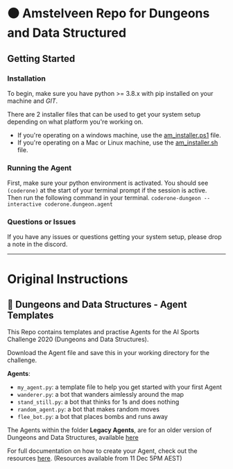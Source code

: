 # 🟠 Amstelveen Repo for Dungeons and Data Structured
## Getting Started
### Installation
To begin, make sure you have python >= 3.8.x with pip installed on your machine and *GIT*. 

There are 2 installer files that can be used to get your system setup depending on what platform you're working on.
 - If you're operating on a windows machine, use the [am_installer.ps1](am_installer.ps1) file.
 - If you're operating on a Mac or Linux machine, use the [am_installer.sh](am_installer.sh) file.

### Running the Agent
First, make sure your python environment is activated. You should see `(coderone)` at the start of your terminal prompt if the session is active.  
Then run the following command in your terminal. 
`coderone-dungeon --interactive coderone.dungeon.agent`


### Questions or Issues
If you have any issues or questions getting your system setup, please drop a note in the discord. 

---

# Original Instructions
## 🐉 Dungeons and Data Structures - Agent Templates
This Repo contains templates and practise Agents for the AI Sports Challenge 2020 (Dungeons and Data Structures).

Download the Agent file and save this in your working directory for the challenge.

**Agents**:
- `my_agent.py`: a template file to help you get started with your first Agent
- `wanderer.py`: a bot that wanders aimlessly around the map
- `stand_still.py`: a bot that thinks for 1s and does nothing
- `random_agent.py`: a bot that makes random moves
- `flee_bot.py`: a bot that places bombs and runs away

The Agents within the folder **Legacy Agents**, are for an older version of Dungeons and Data Structures, available [here](https://colab.research.google.com/drive/1M5-V9GR6FDWA8DrtK31HcHlCaPmw8rA6?usp=sharing)

For full documentation on how to create your Agent, check out the resources [here](https://bit.ly/aisportschallenge). (Resources available from 11 Dec 5PM AEST)
